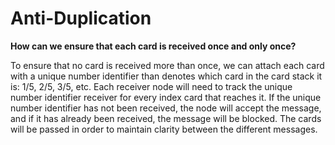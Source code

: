 # Anti-Duplication

**How can we ensure that each card is received once and only once?**

To ensure that no card is received more than once, we can attach each card with a unique number 
identifier than denotes which card in the card stack it is: 1/5, 2/5, 3/5, etc. Each receiver node 
will need to track the unique number identifier receiver for every index card that reaches it. If 
the unique number identifier has not been received, the node will accept the message, and if it has 
already been received, the message will be blocked. The cards will be passed in order to maintain
clarity between the different messages.
